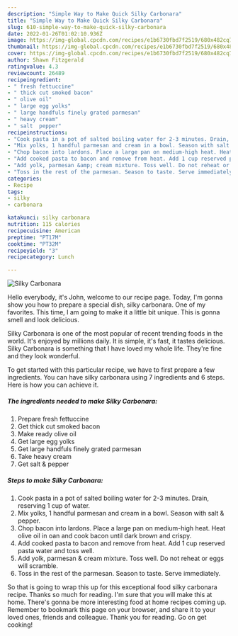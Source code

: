 ```yaml
---
description: "Simple Way to Make Quick Silky Carbonara"
title: "Simple Way to Make Quick Silky Carbonara"
slug: 610-simple-way-to-make-quick-silky-carbonara
date: 2022-01-26T01:02:10.936Z
image: https://img-global.cpcdn.com/recipes/e1b6730fbd7f2519/680x482cq70/silky-carbonara-recipe-main-photo.jpg
thumbnail: https://img-global.cpcdn.com/recipes/e1b6730fbd7f2519/680x482cq70/silky-carbonara-recipe-main-photo.jpg
cover: https://img-global.cpcdn.com/recipes/e1b6730fbd7f2519/680x482cq70/silky-carbonara-recipe-main-photo.jpg
author: Shawn Fitzgerald
ratingvalue: 4.3
reviewcount: 26489
recipeingredient:
- " fresh fettuccine"
- " thick cut smoked bacon"
- " olive oil"
- " large egg yolks"
- " large handfuls finely grated parmesan"
- " heavy cream"
- " salt  pepper"
recipeinstructions:
- "Cook pasta in a pot of salted boiling water for 2-3 minutes. Drain, reserving 1 cup of water."
- "Mix yolks, 1 handful parmesan and cream in a bowl. Season with salt &amp; pepper."
- "Chop bacon into lardons. Place a large pan on medium-high heat. Heat olive oil in oan and cook bacon until dark brown and crispy."
- "Add cooked pasta to bacon and remove from heat. Add 1 cup reserved pasta water and toss well."
- "Add yolk, parmesan &amp; cream mixture. Toss well. Do not reheat or eggs will scramble."
- "Toss in the rest of the parmesan. Season to taste. Serve immediately."
categories:
- Recipe
tags:
- silky
- carbonara

katakunci: silky carbonara 
nutrition: 115 calories
recipecuisine: American
preptime: "PT17M"
cooktime: "PT32M"
recipeyield: "3"
recipecategory: Lunch

---
```



![Silky Carbonara](https://img-global.cpcdn.com/recipes/e1b6730fbd7f2519/680x482cq70/silky-carbonara-recipe-main-photo.jpg)

Hello everybody, it's John, welcome to our recipe page. Today, I'm gonna show you how to prepare a special dish, silky carbonara. One of my favorites. This time, I am going to make it a little bit unique. This is gonna smell and look delicious.



Silky Carbonara is one of the most popular of recent trending foods in the world. It's enjoyed by millions daily. It is simple, it's fast, it tastes delicious. Silky Carbonara is something that I have loved my whole life. They're fine and they look wonderful.


To get started with this particular recipe, we have to first prepare a few ingredients. You can have silky carbonara using 7 ingredients and 6 steps. Here is how you can achieve it.

<!--inarticleads1-->

##### The ingredients needed to make Silky Carbonara:

1. Prepare  fresh fettuccine
1. Get  thick cut smoked bacon
1. Make ready  olive oil
1. Get  large egg yolks
1. Get  large handfuls finely grated parmesan
1. Take  heavy cream
1. Get  salt &amp; pepper




<!--inarticleads2-->

##### Steps to make Silky Carbonara:

1. Cook pasta in a pot of salted boiling water for 2-3 minutes. Drain, reserving 1 cup of water.
1. Mix yolks, 1 handful parmesan and cream in a bowl. Season with salt &amp; pepper.
1. Chop bacon into lardons. Place a large pan on medium-high heat. Heat olive oil in oan and cook bacon until dark brown and crispy.
1. Add cooked pasta to bacon and remove from heat. Add 1 cup reserved pasta water and toss well.
1. Add yolk, parmesan &amp; cream mixture. Toss well. Do not reheat or eggs will scramble.
1. Toss in the rest of the parmesan. Season to taste. Serve immediately.




So that is going to wrap this up for this exceptional food silky carbonara recipe. Thanks so much for reading. I'm sure that you will make this at home. There's gonna be more interesting food at home recipes coming up. Remember to bookmark this page on your browser, and share it to your loved ones, friends and colleague. Thank you for reading. Go on get cooking!
